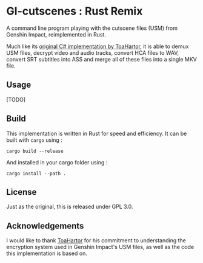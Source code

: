 # GI-cutscenes : Rust Remix

A command line program playing with the cutscene files (USM) from Genshin Impact, reimplemented in Rust.

Much like its [original C\# implementation by ToaHartor](https://github.com/ToaHartor/GI-cutscenes), it is able to demux USM files, decrypt video and audio tracks, convert HCA files to WAV, convert SRT subtitles into ASS and merge all of these files into a single MKV file.

## Usage

\[TODO\]

## Build

This implementation is written in Rust for speed and efficiency. It can be built with `cargo` using :
```
cargo build --release
```

And installed in your cargo folder using :
```
cargo install --path .
```

## License

Just as the original, this is released under GPL 3.0.

## Acknowledgements

I would like to thank [ToaHartor](https://github.com/ToaHartor) for his commitment to understanding the encryption system used in Genshin Impact's USM files, as well as the code this implementation is based on.
